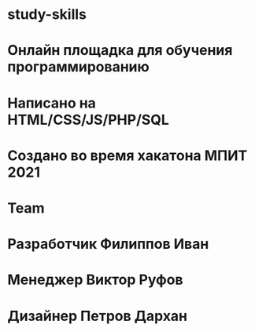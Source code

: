 # study-skills
# Онлайн площадка для обучения программированию
# Написано на HTML/CSS/JS/PHP/SQL
# Создано во время хакатона МПИТ 2021

# Team
# Разработчик Филиппов Иван
# Менеджер Виктор Руфов
# Дизайнер Петров Дархан

